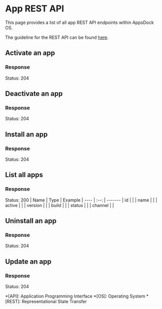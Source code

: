 # App REST API

This page provides a list of all app REST API endpoints within AppsDock OS.

The guideline for the REST API can be found [here](../../../gettingstarted/guidelines/rest-api).

## Activate an app

### Response

Status: 204


## Deactivate an app

### Response

Status: 204


## Install an app

### Response

Status: 204


## List all apps

### Response

Status: 200
| Name | Type | Example
| ---- | :--: | -------
| id |  | 
| name |  | 
| active |  | 
| version |  | 
| build |  | 
| status |  | 
| channel |  | 


## Uninstall an app

### Response

Status: 204


## Update an app

### Response

Status: 204

*[API]: Application Programming Interface
*[OS]: Operating System
*[REST]: Representational State Transfer
